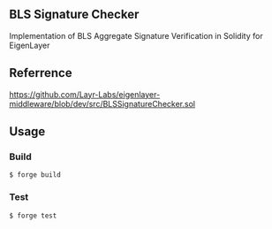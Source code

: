 ## BLS Signature Checker

Implementation of BLS Aggregate Signature Verification in Solidity for EigenLayer

## Referrence

https://github.com/Layr-Labs/eigenlayer-middleware/blob/dev/src/BLSSignatureChecker.sol

## Usage

### Build

```shell
$ forge build
```

### Test

```shell
$ forge test
```
